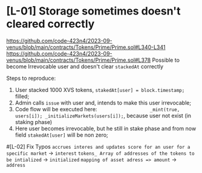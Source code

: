 # [L-01] Storage sometimes doesn't cleared correctly 
 
https://github.com/code-423n4/2023-09-venus/blob/main/contracts/Tokens/Prime/Prime.sol#L340-L341
https://github.com/code-423n4/2023-09-venus/blob/main/contracts/Tokens/Prime/Prime.sol#L378
Possible to become Irrevocable user and doesn't clear `stackedAt` correctly

Steps to reproduce:

1) User stacked 1000 XVS tokens, `stakedAt[user] = block.timestamp;` filled;
2) Admin calls `issue` with user and, intends to make this user irrevocable;
3) Code flow will be executed here: ```                    _mint(true, users[i]);
                    _initializeMarkets(users[i]); ```, because user not exist (in staking phase)
4) Here user becomes irrevocable, but he still in stake phase and from now field `stakedAt[user]` will be non zero; 

#[L-02] Fix Typos 
`accrues interes and updates score for an user for a specific market` -> `interest`
`tokens_ Array of addresses of the tokens to be intialized` -> `initialized` 
`mapping of asset adress => amount` -> `address`


